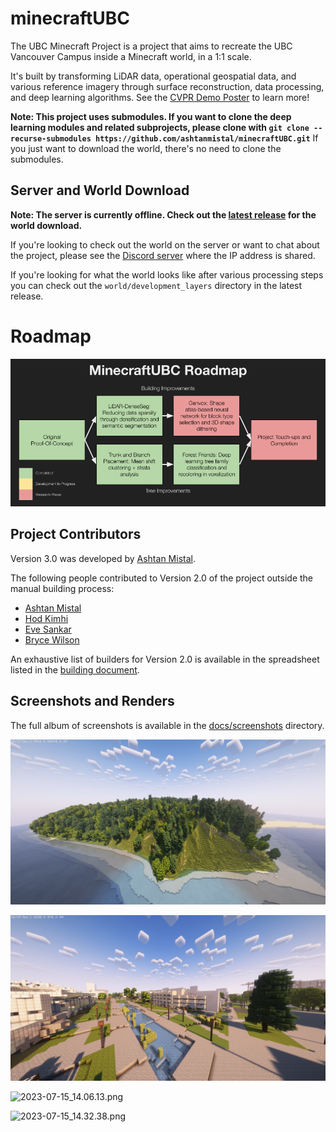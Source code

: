 # minecraftUBC

The UBC Minecraft Project is a project that aims to recreate the UBC Vancouver Campus inside a Minecraft world, in a 1:1 scale.

It's built by transforming LiDAR data, operational geospatial data, and various reference imagery through surface reconstruction, data processing, and deep learning algorithms. See the [CVPR Demo Poster](https://github.com/ashtanmistal/minecraftUBC/blob/master/MinecraftUBC-Poster.pdf) to learn more!

**Note: This project uses submodules. If you want to clone the deep learning modules and related subprojects, please clone with `git clone --recurse-submodules https://github.com/ashtanmistal/minecraftUBC.git`** If you just want to download the world, there's no need to clone the submodules.

## Server and World Download

**Note: The server is currently offline. Check out the [latest release](http://github.com/ashtanmistal/minecraftUBC/releases/latest) for the world download.**

If you're looking to check out the world on the server or want to chat about the project, please see the [Discord server](https://discord.gg/FqbDJNPgDu) where the IP address is shared.

If you're looking for what the world looks like after various processing steps you can check out the `world/development_layers` directory in the latest release.

# Roadmap

![MinecraftUBC-Roadmap](docs/MinecraftUBC-Roadmap.png)

## Project Contributors

Version 3.0 was developed by [Ashtan Mistal](https://github.com/ashtanmistal).

The following people contributed to Version 2.0 of the project outside the manual building process:

- [Ashtan Mistal](https://github.com/ashtanmistal)
- [Hod Kimhi](https://github.com/hkimhi)
- [Eve Sankar](https://github.com/geminiev)
- [Bryce Wilson](https://github.com/Bryce-MW)

An exhaustive list of builders for Version 2.0 is available in the spreadsheet listed in the [building document](docs/building.md).

## Screenshots and Renders

The full album of screenshots is available in the [docs/screenshots](docs/screenshots) directory.

![2023-07-15_12.58.24.png](docs/screenshots/Version-3.0/2024-06-14_10.54.44.png)

![2023-07-15_13.17.35.png](docs/screenshots/Version-3.0/2024-06-14_11.31.28.png)

![2023-07-15_14.06.13.png](docs/screenshots/Version-3.0/2024-06-17_20.45.29.png)

![2023-07-15_14.32.38.png](docs/screenshots/Version-3.0/2024-06-17_20.53.18.png)

